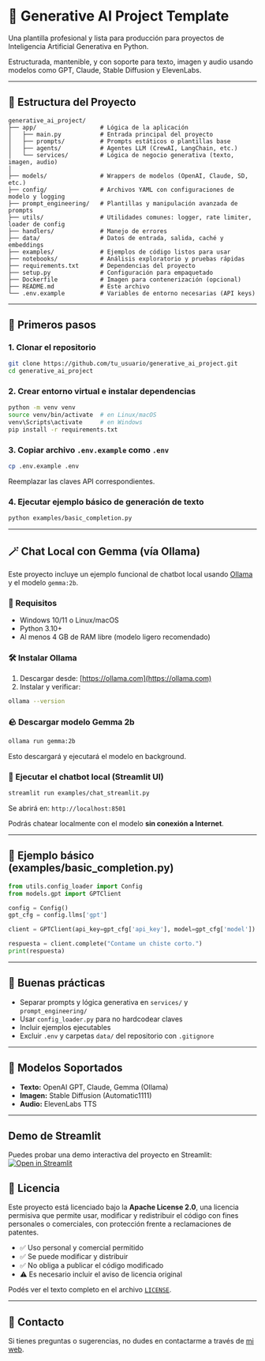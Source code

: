 # 🧠 Generative AI Project Template

Una plantilla profesional y lista para producción para proyectos de Inteligencia Artificial Generativa en Python.

Estructurada, mantenible, y con soporte para texto, imagen y audio usando modelos como GPT, Claude, Stable Diffusion y ElevenLabs.

---

## 📁 Estructura del Proyecto

```plaintext
generative_ai_project/
├── app/                  # Lógica de la aplicación
│   ├── main.py           # Entrada principal del proyecto
│   ├── prompts/          # Prompts estáticos o plantillas base
│   ├── agents/           # Agentes LLM (CrewAI, LangChain, etc.)
│   └── services/         # Lógica de negocio generativa (texto, imagen, audio)
│
├── models/               # Wrappers de modelos (OpenAI, Claude, SD, etc.)
├── config/               # Archivos YAML con configuraciones de modelo y logging
├── prompt_engineering/   # Plantillas y manipulación avanzada de prompts
├── utils/                # Utilidades comunes: logger, rate limiter, loader de config
├── handlers/             # Manejo de errores
├── data/                 # Datos de entrada, salida, caché y embeddings
├── examples/             # Ejemplos de código listos para usar
├── notebooks/            # Análisis exploratorio y pruebas rápidas
├── requirements.txt      # Dependencias del proyecto
├── setup.py              # Configuración para empaquetado
├── Dockerfile            # Imagen para contenerización (opcional)
├── README.md             # Este archivo
└── .env.example          # Variables de entorno necesarias (API keys)
```

---

## 🚀 Primeros pasos

### 1. Clonar el repositorio

```bash
git clone https://github.com/tu_usuario/generative_ai_project.git
cd generative_ai_project
```

### 2. Crear entorno virtual e instalar dependencias

```bash
python -m venv venv
source venv/bin/activate  # en Linux/macOS
venv\Scripts\activate     # en Windows
pip install -r requirements.txt
```

### 3. Copiar archivo `.env.example` como `.env`

```bash
cp .env.example .env
```

Reemplazar las claves API correspondientes.

### 4. Ejecutar ejemplo básico de generación de texto

```bash
python examples/basic_completion.py
```

---

## 🪄 Chat Local con Gemma (vía Ollama)

Este proyecto incluye un ejemplo funcional de chatbot local usando [Ollama](https://ollama.com) y el modelo `gemma:2b`.

### 🚩 Requisitos

* Windows 10/11 o Linux/macOS
* Python 3.10+
* Al menos 4 GB de RAM libre (modelo ligero recomendado)

### 🛠️ Instalar Ollama

1. Descargar desde: [https://ollama.com](https://ollama.com)
2. Instalar y verificar:

```bash
ollama --version
```

### 🪨 Descargar modelo Gemma 2b

```bash
ollama run gemma:2b
```

Esto descargará y ejecutará el modelo en background.

### 🔄 Ejecutar el chatbot local (Streamlit UI)

```bash
streamlit run examples/chat_streamlit.py
```

Se abrirá en: `http://localhost:8501`

Podrás chatear localmente con el modelo **sin conexión a Internet**.

---

## 🔮 Ejemplo básico (examples/basic\_completion.py)

```python
from utils.config_loader import Config
from models.gpt import GPTClient

config = Config()
gpt_cfg = config.llms['gpt']

client = GPTClient(api_key=gpt_cfg['api_key'], model=gpt_cfg['model'])

respuesta = client.complete("Contame un chiste corto.")
print(respuesta)
```

---

## 📌 Buenas prácticas

* Separar prompts y lógica generativa en `services/` y `prompt_engineering/`
* Usar `config_loader.py` para no hardcodear claves
* Incluir ejemplos ejecutables
* Excluir `.env` y carpetas `data/` del repositorio con `.gitignore`

---

## 🧠 Modelos Soportados

* **Texto:** OpenAI GPT, Claude, Gemma (Ollama)
* **Imagen:** Stable Diffusion (Automatic1111)
* **Audio:** ElevenLabs TTS

---

## Demo de Streamlit
Puedes probar una demo interactiva del proyecto en Streamlit:
[![Open in Streamlit](https://static.streamlit.io/badges/streamlit_badge_black_white.svg)](https://generativeaiproject-cftilw3dfm956s4asgudgv.streamlit.app/)


## 📜 Licencia

Este proyecto está licenciado bajo la **Apache License 2.0**, una licencia permisiva que permite usar, modificar y redistribuir el código con fines personales o comerciales, con protección frente a reclamaciones de patentes.

* ✅ Uso personal y comercial permitido
* ✅ Se puede modificar y distribuir
* ✅ No obliga a publicar el código modificado
* ⚠️ Es necesario incluir el aviso de licencia original

Podés ver el texto completo en el archivo [`LICENSE`](LICENSE).

---

## 📧 Contacto

Si tienes preguntas o sugerencias, no dudes en contactarme a través de [mi web](https://javiermorron.com).

